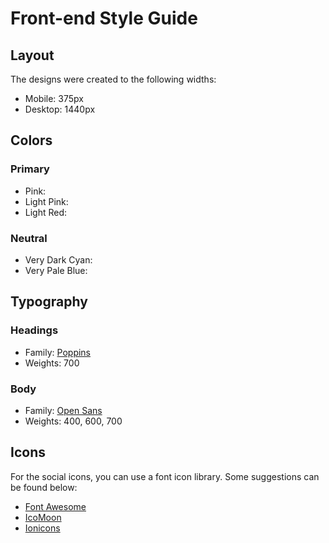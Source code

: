 # Front-end Style Guide

## Layout

The designs were created to the following widths:

- Mobile: 375px
- Desktop: 1440px

## Colors

### Primary

- Pink:
- Light Pink:
- Light Red:

### Neutral

- Very Dark Cyan:
- Very Pale Blue:

## Typography

### Headings

- Family: [Poppins](https://fonts.google.com/specimen/Poppins)
- Weights: 700

### Body

- Family: [Open Sans](https://fonts.google.com/specimen/Open+Sans)
- Weights: 400, 600, 700

## Icons

For the social icons, you can use a font icon library. Some suggestions can be found below:

- [Font Awesome](https://fontawesome.com/)
- [IcoMoon](https://icomoon.io/)
- [Ionicons](https://ionicons.com/)
